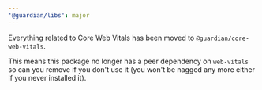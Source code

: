 ```yaml
---
'@guardian/libs': major
---
```


Everything related to Core Web Vitals has been moved to `@guardian/core-web-vitals`.

This means this package no longer has a peer dependency on `web-vitals` so can you remove if you don't use it (you won't be nagged any more either if you never installed it).
